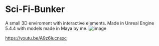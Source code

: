 # Sci-Fi-Bunker
A small 3D enviroment with interactive elements. Made in Unreal Engine 5.4.4 with models made in Maya by me.
![image](https://github.com/user-attachments/assets/0f3b0417-5663-467a-9c1f-986ea2f2ac5c)

https://youtu.be/A9z6Iucnsxc
